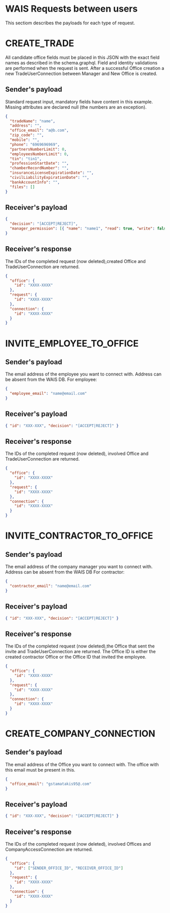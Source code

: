 # WAIS Requests between users

This sectiom describes the payloads for each type of request.

# CREATE_TRADE

All candidate office fields must be placed in this JSON with the exact field names as described in the schema.graphql.
Field and identity validations are performed when the request is sent.
After a successful Office creation a new TradeUserConnection between Manager and New Office is created.

## Sender's payload

Standard request input, mandatory fields have content in this example.
Missing attributes are declared null (the numbers are an exception).

```json
{
  "tradeName": "name",
  "address": "",
  "office_email": "a@b.com",
  "zip_code": "",
  "mobile": "",
  "phone": "6969696969",
  "partnersNumberLimit": 0,
  "employeesNumberLimit": 0,
  "tin": "tin1",
  "professionStartDate": "",
  "chamberRecordNumber": "",
  "insuranceLicenseExpirationDate": "",
  "civilLiabilityExpirationDate": "",
  "bankAccountInfo": "",
  "files": []
}
```

## Receiver's payload

```json
{
  "decision": "[ACCEPT|REJECT]",
  "manager_permission": [{ "name": "name1", "read": true, "write": false }]
}
```

## Receiver's response

The IDs of the completed request (now deleted),created Office and TradeUserConnection are returned.

```json
{
  "office": {
    "id": "XXXX-XXXX"
  },
  "request": {
    "id": "XXXX-XXXX"
  },
  "connection": {
    "id": "XXXX-XXXX"
  }
}
```

# INVITE_EMPLOYEE_TO_OFFICE

## Sender's payload

The email address of the employee you want to connect with. Address can be absent from the WAIS DB.
For employee:

```json
{
  "employee_email": "name@email.com"
}
```

## Receiver's payload

```json
{ "id": "XXX-XXX", "decision": "[ACCEPT|REJECT]" }
```

## Receiver's response

The IDs of the completed request (now deleted), involved Office and TradeUserConnection are returned.

```json
{
  "office": {
    "id": "XXXX-XXXX"
  },
  "request": {
    "id": "XXXX-XXXX"
  },
  "connection": {
    "id": "XXXX-XXXX"
  }
}
```

# INVITE_CONTRACTOR_TO_OFFICE

## Sender's payload

The email address of the company manager you want to connect with. Address can be absent from the WAIS DB
For contractor:

```json
{
  "contractor_email": "name@email.com"
}
```

## Receiver's payload

```json
{ "id": "XXX-XXX", "decision": "[ACCEPT|REJECT]" }
```

## Receiver's response

The IDs of the completed request (now deleted),the Office that sent the invite and TradeUserConnection are returned.
The Office ID is either the created contractor Office or the Office ID that invited the employee.

```json
{
  "office": {
    "id": "XXXX-XXXX"
  },
  "request": {
    "id": "XXXX-XXXX"
  },
  "connection": {
    "id": "XXXX-XXXX"
  }
}
```

# CREATE_COMPANY_CONNECTION

## Sender's payload

The email address of the Office you want to connect with.
The office with this email must be present in this.

```json
{
  "office_email": "gstamatakis95@.com"
}
```

## Receiver's payload

```json
{ "id": "XXX-XXX", "decision": "[ACCEPT|REJECT]" }
```

## Receiver's response

The IDs of the completed request (now deleted), involved Offices and CompanyAccessConnection are returned.

```json
{
  "office": {
    "id": ["SENDER_OFFICE_ID", "RECEIVER_OFFICE_ID"]
  },
  "request": {
    "id": "XXXX-XXXX"
  },
  "connection": {
    "id": "XXXX-XXXX"
  }
}
```
